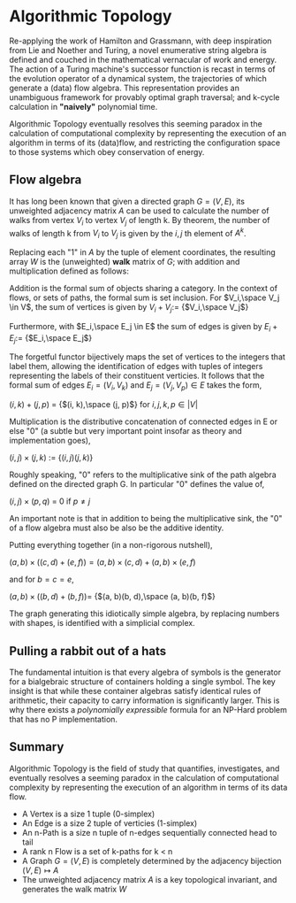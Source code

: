 Algorithmic Topology
====================

Re-applying the work of Hamilton and Grassmann, with deep inspiration from Lie and Noether and Turing,
a novel enumerative string algebra is defined and couched in the mathematical vernacular of work and 
energy. The action of a Turing machine's successor function is recast in terms of the evolution operator
of a dynamical system, the trajectories of which generate a (data) flow algebra. This representation
provides an unambiguous framework for provably optimal graph traversal; and k-cycle calculation in
**"naively"** polynomial time.

Algorithmic Topology eventually resolves this seeming paradox in the calculation of computational complexity
by representing the execution of an algorithm in terms of its (data)flow, and restricting the configuration
space to those systems which obey conservation of energy.

Flow algebra
------------

It has long been known that given a directed graph $G = (V, E)$, its unweighted adjacency matrix $A$ 
can be used to calculate the number of walks from vertex $V_i$ to vertex $V_j$ of length k. By
theorem, the number of walks of length k from $V_i$ to $V_j$ is given by the $i,j$ th element of $A^k$.

Replacing each "1" in $A$ by the tuple of element coordinates, the resulting array $W$ is the
(unweighted) **walk** matrix of $G$; with addition and multiplication defined as follows:

Addition is the formal sum of objects sharing a category. In the context of flows, or sets of paths, the
formal sum is set inclusion. For $V_i,\space V_j \in V$, the sum of vertices is given by $V_i + V_j:=$ {$V_i,\space V_j$}

Furthermore, with $E_i,\space E_j \in E$ the sum of edges is given by $E_i + E_j:=$ {$E_i,\space E_j$}

The forgetful functor bijectively maps the set of vertices to the integers that label them, allowing the
identification of edges with tuples of integers representing the labels of their constituent verticies. It
follows that the formal sum of edges $E_i = (V_i, V_k)$ and $E_j = (V_j, V_p) \in E$ takes the form,

$(i, k) + (j, p)$ = {$(i, k),\space (j, p)$} for $i, j, k, p \in |V|$

Multiplication is the distributive concatenation of connected edges in E or else "0" (a subtle
but very important point insofar as theory and implementation goes),

$(i, j) \times (j, k)$ := {$(i, j)(j, k)$}

Roughly speaking, "0" refers to the multiplicative sink of the path algebra defined on the
directed graph G. In particular "0" defines the value of,

$(i, j) \times (p, q)$ =  0 if $p \ne j$

An important note is that in addition to being the multiplicative sink, the "0" of a flow algebra must also
be also be the additive identity.

Putting everything together (in a non-rigorous nutshell),

$(a, b) \times ((c, d) + (e, f)) = (a, b) \times (c, d) + (a, b) \times (e, f)$

and for $b = c = e$,

$(a, b) \times ((b, d) + (b, f)) =$ {$(a, b)(b, d),\space (a, b)(b, f)$}

The graph generating this idiotically simple algebra, by replacing numbers with shapes, is identified with
a simplicial complex.

Pulling a rabbit out of a hats
------------------------------

The fundamental intuition is that every algebra of symbols is the generator for a bialgebraic structure
of containers holding a single symbol. The key insight is that while these container algebras satisfy
identical rules of arithmetic, their capacity to carry information is significantly larger. This is why
there exists a *polynomially expressible* formula for an NP-Hard problem that has no P implementation.

Summary
-------

Algorithmic Topology is the field of study that quantifies, investigates, and eventually resolves
a seeming paradox in the calculation of computational complexity by representing the execution of
an algorithm in terms of its data flow.

* A Vertex is a size 1 tuple (0-simplex)
* An Edge is a size 2 tuple of verticies (1-simplex)
* An n-Path is a size n tuple of n-edges sequentially connected head to tail
* A rank n Flow is a set of k-paths for k < n
* A Graph $G = (V, E)$ is completely determined by the adjacency bijection $(V, E) \mapsto A$
* The unweighted adjacency matrix $A$ is a key topological invariant, and generates the walk matrix $W$
